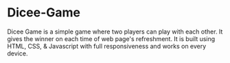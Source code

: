 # Dicee-Game
Dicee Game is a simple game where two players can play with each other. It gives the winner on each time of web page's refreshment. It is built using HTML, CSS, &amp; Javascript with full responsiveness and works on every device.
